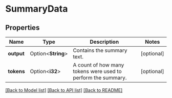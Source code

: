 # SummaryData

## Properties

Name | Type | Description | Notes
------------ | ------------- | ------------- | -------------
**output** | Option<**String**> | Contains the summary text. | [optional]
**tokens** | Option<**i32**> | A count of how many tokens were used to perform the summary. | [optional]

[[Back to Model list]](../README.md#documentation-for-models) [[Back to API list]](../README.md#documentation-for-api-endpoints) [[Back to README]](../README.md)


